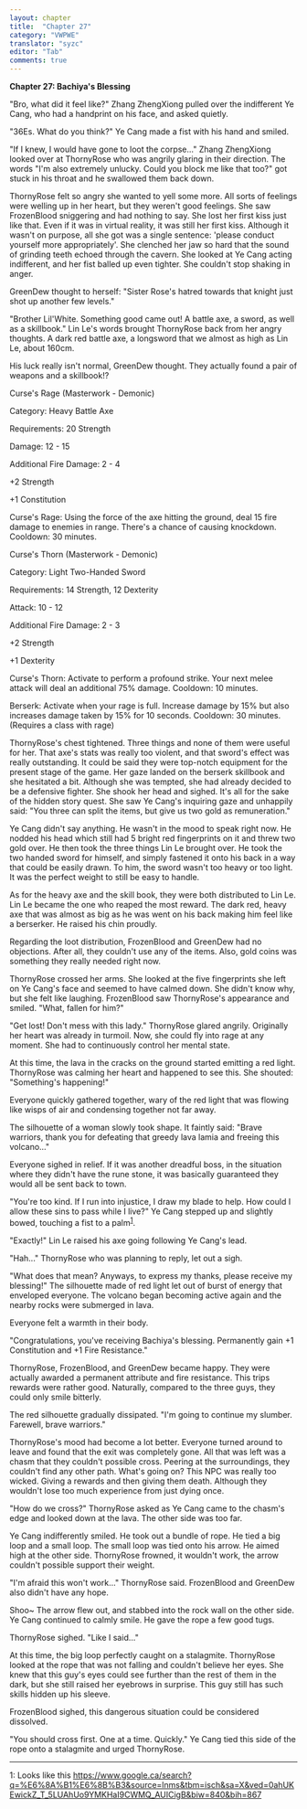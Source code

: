 ```yaml
---
layout: chapter
title:  "Chapter 27"
category: "VWPWE"
translator: "syzc"
editor: "Tab"
comments: true
---
```


**Chapter 27: Bachiya's Blessing**
 
"Bro, what did it feel like?" Zhang ZhengXiong pulled over the indifferent Ye Cang, who had a handprint on his face, and asked quietly.
 
"36Es. What do you think?" Ye Cang made a fist with his hand and smiled.
 
"If I knew, I would have gone to loot the corpse..." Zhang ZhengXiong looked over at ThornyRose who was angrily glaring in their direction. The words "I'm also extremely unlucky. Could you block me like that too?" got stuck in his throat and he swallowed them back down.
 
ThornyRose felt so angry she wanted to yell some more. All sorts of feelings were welling up in her heart, but they weren't good feelings. She saw FrozenBlood sniggering and had nothing to say. She lost her first kiss just like that. Even if it was in virtual reality, it was still her first kiss. Although it wasn't on purpose, all she got was a single sentence: 'please conduct yourself more appropriately'. She clenched her jaw so hard that the sound of grinding teeth echoed through the cavern. She looked at Ye Cang acting indifferent, and her fist balled up even tighter. She couldn't stop shaking in anger. 
 
GreenDew thought to herself: "Sister Rose's hatred towards that knight just shot up another few levels." 
 
"Brother Lil'White. Something good came out! A battle axe, a sword, as well as a skillbook." Lin Le's words brought ThornyRose back from her angry thoughts. A dark red battle axe, a longsword that we almost as high as Lin Le, about 160cm.
 
His luck really isn't normal, GreenDew thought. They actually found a pair of weapons and a skillbook!?
 
Curse's Rage (Masterwork - Demonic)
 
Category: Heavy Battle Axe
 
Requirements: 20 Strength
 
Damage: 12 - 15
 
Additional Fire Damage: 2 - 4
 
+2 Strength
 
+1 Constitution
 
Curse's Rage: Using the force of the axe hitting the ground, deal 15 fire damage to enemies in range. There's a chance of causing knockdown. Cooldown: 30 minutes.
 
Curse's Thorn (Masterwork - Demonic)
 
Category: Light Two-Handed Sword
 
Requirements: 14 Strength, 12 Dexterity
 
Attack: 10 - 12
 
Additional Fire Damage: 2 - 3
 
+2 Strength
 
+1 Dexterity
 
Curse's Thorn: Activate to perform a profound strike. Your next melee attack will deal an additional 75% damage. Cooldown: 10 minutes.
 
Berserk: Activate when your rage is full. Increase damage by 15% but also increases damage taken by 15% for 10 seconds. Cooldown: 30 minutes. (Requires a class with rage)
 
ThornyRose's chest tightened. Three things and none of them were useful for her. That axe's stats was really too violent, and that sword's effect was really outstanding. It could be said they were top-notch equipment for the present stage of the game. Her gaze landed on the berserk skillbook and she hesitated a bit. Although she was tempted, she had already decided to be a defensive fighter. She shook her head and sighed. It's all for the sake of the hidden story quest. She saw Ye Cang's inquiring gaze and unhappily said: "You three can split the items, but give us two gold as remuneration."
 
Ye Cang didn't say anything. He wasn't in the mood to speak right now. He nodded his head which still had 5 bright red fingerprints on it and threw two gold over. He then took the three things Lin Le brought over. He took the two handed sword for himself, and simply fastened it onto his back in a way that could be easily drawn. To him, the sword wasn't too heavy or too light. It was the perfect weight to still be easy to handle.
 
As for the heavy axe and the skill book, they were both distributed to Lin Le. Lin Le became the one who reaped the most reward. The dark red, heavy axe that was almost as big as he was went on his back making him feel like a berserker. He raised his chin proudly. 
 
Regarding the loot distribution, FrozenBlood and GreenDew had no objections. After all, they couldn't use any of the items. Also, gold coins was something they really needed right now. 
 
ThornyRose crossed her arms. She looked at the five fingerprints she left on Ye Cang's face and seemed to have calmed down. She didn't know why, but she felt like laughing. FrozenBlood saw ThornyRose's appearance and smiled. "What, fallen for him?"
 
"Get lost! Don't mess with this lady." ThornyRose glared angrily. Originally her heart was already in turmoil. Now, she could fly into rage at any moment. She had to continuously control her mental state.  
 
At this time, the lava in the cracks on the ground started emitting a red light. ThornyRose was calming her heart and happened to see this. She shouted: "Something's happening!"
 
Everyone quickly gathered together, wary of the red light that was flowing like wisps of air and condensing together not far away.
 
The silhouette of a woman slowly took shape. It faintly said: "Brave warriors, thank you for defeating that greedy lava lamia and freeing this volcano..."
 
Everyone sighed in relief. If it was another dreadful boss, in the situation where they didn't have the rune stone, it was basically guaranteed they would all be sent back to town.
 
"You're too kind. If I run into injustice, I draw my blade to help. How could I allow these sins to pass while I live?" Ye Cang stepped up and slightly bowed, touching a fist to a palm<sup>[1](#footnote1)</sup>. 
 
"Exactly!" Lin Le raised his axe going following Ye Cang's lead.
 
"Hah..." ThornyRose who was planning to reply, let out a sigh.
 
"What does that mean? Anyways, to express my thanks, please receive my blessing!" The silhouette made of red light let out of burst of energy that enveloped everyone. The volcano began becoming active again and the nearby rocks were submerged in lava.
 
Everyone felt a warmth in their body.
 
"Congratulations, you've receiving Bachiya's blessing. Permanently gain +1 Constitution and +1 Fire Resistance."
 
ThornyRose, FrozenBlood, and GreenDew became happy. They were actually awarded a permanent attribute and fire resistance. This trips rewards were rather good. Naturally, compared to the three guys, they could only smile bitterly.
 
The red silhouette gradually dissipated. "I'm going to continue my slumber. Farewell, brave warriors."
 
ThornyRose's mood had become a lot better. Everyone turned around to leave and found that the exit was completely gone. All that was left was a chasm that they couldn't possible cross. Peering at the surroundings, they couldn't find any other path. What's going on? This NPC was really too wicked. Giving a rewards and then giving them death. Although they wouldn't lose too much experience from just dying once.
 
"How do we cross?" ThornyRose asked as Ye Cang came to the chasm's edge and looked down at the lava. The other side was too far. 
 
Ye Cang indifferently smiled. He took out a bundle of rope. He tied a big loop and a small loop. The small loop was tied onto his arrow. He aimed high at the other side. ThornyRose frowned, it wouldn't work, the arrow couldn't possible support their weight.
 
"I'm afraid this won't work..." ThornyRose said. FrozenBlood and GreenDew also didn't have any hope.
 
Shoo~ The arrow flew out, and stabbed into the rock wall on the other side. Ye Cang continued to calmly smile. He gave the rope a few good tugs. 
 
ThornyRose sighed. "Like I said..."
 
At this time, the big loop perfectly caught on a stalagmite. ThornyRose looked at the rope that was not falling and couldn't believe her eyes. She knew that this guy's eyes could see further than the rest of them in the dark, but she still raised her eyebrows in surprise. This guy still has such skills hidden up his sleeve.
 
FrozenBlood sighed, this dangerous situation could be considered dissolved. 
 
"You should cross first. One at a time. Quickly." Ye Cang tied this side of the rope onto a stalagmite and urged ThornyRose.
 
---

<a name="footnote1">1</a>: Looks like this <a href="https://www.google.ca/search?q=%E6%8A%B1%E6%8B%B3&source=lnms&tbm=isch&sa=X&ved=0ahUKEwickZ_T_5LUAhUo9YMKHaI9CWMQ_AUICigB&biw=840&bih=867">https://www.google.ca/search?q=%E6%8A%B1%E6%8B%B3&source=lnms&tbm=isch&sa=X&ved=0ahUKEwickZ_T_5LUAhUo9YMKHaI9CWMQ_AUICigB&biw=840&bih=867</a>